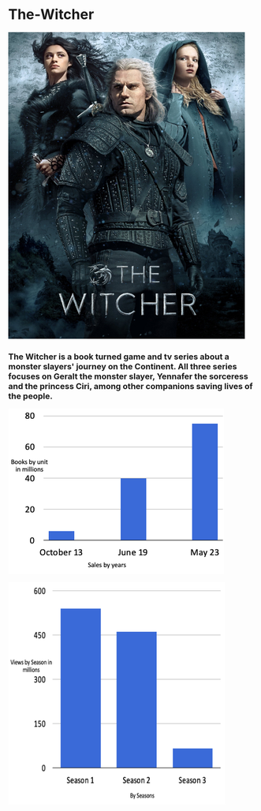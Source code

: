 # The-Witcher


<img src="The-witcher.jpeg"  width="480" height="622">



### The Witcher is a book turned game and tv series about a monster slayers' journey on the Continent. All three series focuses on Geralt the monster slayer, Yennafer the sorceress and the princess Ciri, among other companions saving lives of the people.



![Books Sales](Books.png)



<img src="Seasons.png"  width="440" height="450">
